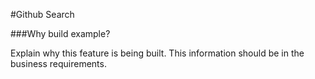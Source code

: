 #Github Search

###Why build example?

Explain why this feature is being built. This information should be in the business requirements.

